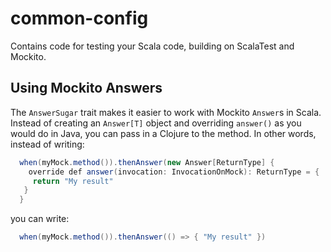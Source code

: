 # common-config

Contains code for testing your Scala code, building on ScalaTest and Mockito.

 
## Using Mockito Answers

The `AnswerSugar` trait makes it easier to work with Mockito `Answer`s in Scala. Instead of creating an `Answer[T]` object and overriding `answer()` as you would do in Java, you can pass in a Clojure to the method. In other words, instead of writing:

```java
  when(myMock.method()).thenAnswer(new Answer[ReturnType] {
    override def answer(invocation: InvocationOnMock): ReturnType = {
     return "My result"
   }   
  }
```

you can write:

```scala
  when(myMock.method()).thenAnswer(() => { "My result" })
```


